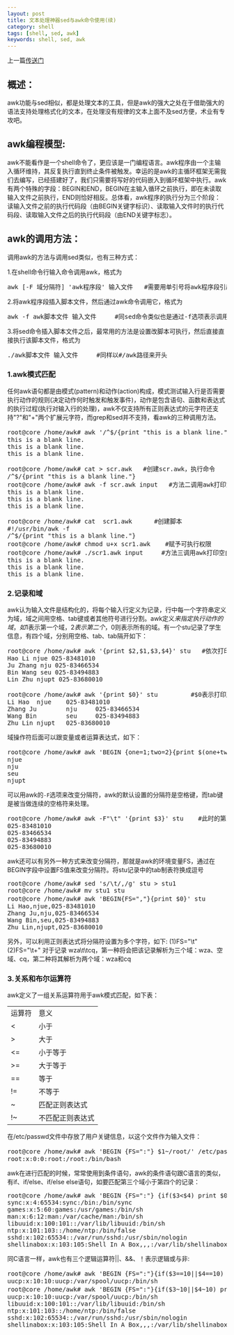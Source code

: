 ```yaml
---
layout: post
title: 文本处理神器sed与awk命令使用(续)
category: shell
tags: [shell, sed, awk]
keywords: shell, sed, awk
---
```


上一篇[传送门](http://gayyzxyx.github.com/shell/2013/02/24/Sed-And-Awk/)

## 概述：
awk功能与sed相似，都是处理文本的工具，但是awk的强大之处在于借助强大的语法支持处理格式化的文本，在处理没有规律的文本上面不及sed方便，术业有专攻吧。

## awk编程模型:

awk不能看作是一个shell命令了，更应该是一门编程语言。awk程序由一个主输入循环维持，其反复执行直到终止条件被触发。幸运的是awk的主循环框架无需我们去编写，已经搭建好了，我们只需要将写好的代码嵌入到循环框架中执行。awk有两个特殊的字段：BEGIN和END，BEGIN在主输入循环之前执行，即在未读取输入文件之前执行，END则恰好相反。总体看，awk程序的执行分为三个阶段：读输入文件之前的执行代码段（由BEGIN关键字标识）、读取输入文件时的执行代码段、读取输入文件之后的执行代码段（由END关键字标志）。

## awk的调用方法：
调用awk的方法与调用sed类似，也有三种方式：

1\.在shell命令行输入命令调用awk，格式为	

<pre>awk [-F 域分隔符] 'awk程序段' 输入文件   #需要用单引号将awk程序段引起来</pre>

2\.将awk程序段插入脚本文件，然后通过awk命令调用它，格式为

<pre>awk -f awk脚本文件 输入文件     #同sed命令类似也是通过-f选项表示调用脚本文件</pre>

3\.将sed命令插入脚本文件之后，最常用的方法是设置改脚本可执行，然后直接直接执行该脚本文件，格式为

<pre>./awk脚本文件 输入文件     #同样以#/awk路径来开头</pre>

### 1\.awk模式匹配

任何awk语句都是由模式(pattern)和动作(action)构成，模式测试输入行是否需要执行动作的规则(决定动作何时触发和触发事件)，动作是包含语句、函数和表达式的执行过程(执行对输入行的处理)，awk不仅支持所有正则表达式的元字符还支持"?"和"+"两个扩展元字符，而grep和sed并不支持，看awk的三种调用方法。

<pre>
root@core /home/awk# awk '/^$/{print "this is a blank line."}' input    #方法一调用awk打印空白行
this is a blank line.
this is a blank line.
this is a blank line.

root@core /home/awk# cat &gt; scr.awk   #创建scr.awk，执行命令
/^$/{print "this is a blank line."}
root@core /home/awk# awk -f scr.awk input   #方法二调用awk打印空白行
this is a blank line.
this is a blank line.
this is a blank line.

root@core /home/awk# cat  scr1.awk      #创建脚本
#!/usr/bin/awk -f
/^$/{print "this is a blank line."}
root@core /home/awk# chmod u+x scr1.awk    #赋予可执行权限
root@core /home/awk# ./scr1.awk input     #方法三调用awk打印空白行
this is a blank line.
this is a blank line.
this is a blank line.
</pre>

### 2\.记录和域

awk认为输入文件是结构化的，将每个输入行定义为记录，行中每一个字符串定义为域，域之间用空格、tab键或者其他符号进行分割。awk定义$来指定执行动作的域，如$1表示第一个域，$2表示第二个，$0则表示所有的域。有一个stu记录了学生信息，有四个域，分别用空格、tab、tab隔开如下：

<pre>
root@core /home/awk# awk '{print $2,$1,$3,$4}' stu   #依次打印第二个。第一个、第三个、第四个域
Hao Li njue 025-83481010
Ju Zhang nju 025-83466534
Bin Wang seu 025-83494883
Lin Zhu njupt 025-83680010

root@core /home/awk# awk '{print $0}' stu         #$0表示打印所有域
Li Hao  njue    025-83481010
Zhang Ju        nju     025-83466534
Wang Bin        seu     025-83494883
Zhu Lin njupt   025-83680010
</pre>

域操作符后面可以跟变量或者运算表达式，如下：

<pre>
root@core /home/awk# awk 'BEGIN {one=1;two=2}{print $(one+two)}' stu   #打印第三个域
njue
nju
seu
njupt
</pre>

可以用awk的`-F`选项来改变分隔符，awk的默认设置的分隔符是空格键，而tab键是被当做连续的空格符来处理。

<pre>
root@core /home/awk# awk -F"\t" '{print $3}' stu    #此时的第三个域则是电话号码那列
025-83481010
025-83466534
025-83494883
025-83680010
</pre>

awk还可以有另外一种方式来改变分隔符，那就是awk的环境变量FS，通过在BEGIN字段中设置FS值来改变分隔符。将stu记录中的tab制表符换成逗号

<pre>
root@core /home/awk# sed 's/\t/,/g' stu &gt; stu1
root@core /home/awk# mv stu1 stu
root@core /home/awk# awk 'BEGIN{FS=","}{print $0}' stu              #打印替换后的结果
Li Hao,njue,025-83481010
Zhang Ju,nju,025-83466534
Wang Bin,seu,025-83494883
Zhu Lin,njupt,025-83680010
</pre>

另外，可以利用正则表达式将分隔符设置为多个字符，如下:
(1)FS="\t"
(2)FS="\t+"
对于记录 wza\t\tcq，第一种将会把该记录解析为三个域：wza、空域、cq，第二种将其解析为两个域：wza和cq

### 3\.关系和布尔运算符

awk定义了一组关系运算符用于awk模式匹配，如下表：

<table class="table table-bordered table-striped">
    <tr><td>运算符</td><td>意义</td></tr>
    <tr><td>&lt;</td><td>小于</td></tr>
    <tr><td>></td><td>大于</td></tr>
    <tr><td>&lt;=</td><td>小于等于</td></tr>
    <tr><td>>=</td><td>大于等于</td></tr>
    <tr><td>==</td><td>等于</td></tr>
    <tr><td>!=</td><td>不等于</td></tr>
    <tr><td>~</td><td>匹配正则表达式</td></tr>
    <tr><td>!~</td><td>不匹配正则表达式</td></tr>
</table>

在/etc/passwd文件中存放了用户关键信息，以这个文件作为输入文件：

<pre>
root@core /home/awk# awk 'BEGIN {FS=":"} $1~/root/' /etc/passwd   #在第一个域中找出包含root关键字的记录
root:x:0:0:root:/root:/bin/bash
</pre>
  
awk在进行匹配的时候，常常使用到条件语句，awk的条件语句跟C语言的类似，有if、if/else、if/else else语句，如要匹配第三个域小于第四个的记录：

<pre>
root@core /home/awk# awk 'BEGIN {FS=":"} {if($3&lt;$4) print $0}' /etc/passwd
sync:x:4:65534:sync:/bin:/bin/sync
games:x:5:60:games:/usr/games:/bin/sh
man:x:6:12:man:/var/cache/man:/bin/sh
libuuid:x:100:101::/var/lib/libuuid:/bin/sh
ntp:x:101:103::/home/ntp:/bin/false
sshd:x:102:65534::/var/run/sshd:/usr/sbin/nologin
shellinabox:x:103:105:Shell In A Box,,,:/var/lib/shellinabox:/bin/false
</pre>

同C语言一样，awk也有三个逻辑运算符||、&amp;&amp;、！表示逻辑或与非:

<pre>
root@core /home/awk# awk 'BEGIN {FS=":"}{if($3==10||$4==10) print $0' /etc/passwd  #匹配第三域或者第四域等于10的
uucp:x:10:10:uucp:/var/spool/uucp:/bin/sh
root@core /home/awk# awk 'BEGIN {FS=":"}{if($3~10||$4~10) print $0}' /etc/passwd    #匹配第三域或者第四域包含10的
uucp:x:10:10:uucp:/var/spool/uucp:/bin/sh
libuuid:x:100:101::/var/lib/libuuid:/bin/sh
ntp:x:101:103::/home/ntp:/bin/false
sshd:x:102:65534::/var/run/sshd:/usr/sbin/nologin
shellinabox:x:103:105:Shell In A Box,,,:/var/lib/shellinabox:/bin/false
</pre>





